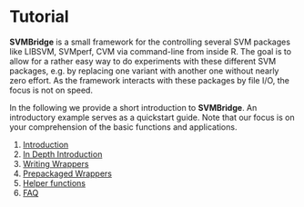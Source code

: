 

# Tutorial

**SVMBridge** is a small framework for the controlling several SVM packages like LIBSVM, SVMperf, CVM via command-line from inside R.  The goal is to allow for a rather easy way to do experiments with these different SVM packages, e.g. by replacing one variant with another one without nearly zero effort. As the framework interacts with these packages by file I/O, the focus is not on speed.

In the following we provide a short introduction to **SVMBridge**. An introductory example serves as a quickstart guide. Note that our focus is on your comprehension of the basic functions and
applications.

1. [Introduction](introduction.html)
2. [In Depth Introduction](detailed.html)
3. [Writing Wrappers](writingwrappers.html)
4. [Prepackaged Wrappers](prepackagedwrappers.html)
5. [Helper functions](helpers.html)
6. [FAQ](faq.html)
